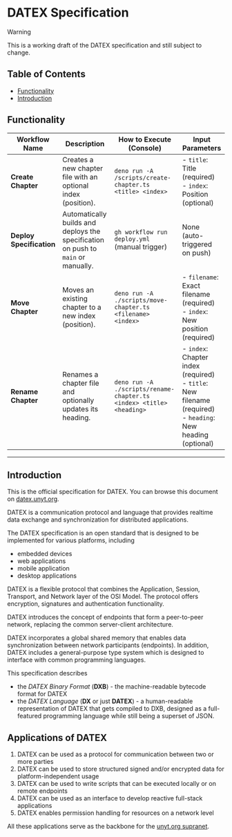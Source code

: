 # DATEX Specification

> [!WARNING]
> This is a working draft of the DATEX specification and still subject to
> change.

## Table of Contents

- [Functionality](#functionality)
- [Introduction](#introduction)

## Functionality

| Workflow Name            | Description                                                                       | How to Execute (Console)                                             | Input Parameters                                                                                                     |
| ------------------------ | --------------------------------------------------------------------------------- | -------------------------------------------------------------------- | -------------------------------------------------------------------------------------------------------------------- |
| **Create Chapter**       | Creates a new chapter file with an optional index (position).                     | `deno run -A /scripts/create-chapter.ts <title> <index>`             | - `title`: Title (required) <br> - `index`: Position (optional)                                                      |
| **Deploy Specification** | Automatically builds and deploys the specification on push to `main` or manually. | `gh workflow run deploy.yml` (manual trigger)                        | None (auto-triggered on push)                                                                                        |
| **Move Chapter**         | Moves an existing chapter to a new index (position).                              | `deno run -A ./scripts/move-chapter.ts <filename> <index>`           | - `filename`: Exact filename (required) <br> - `index`: New position (required)                                      |
| **Rename Chapter**       | Renames a chapter file and optionally updates its heading.                        | `deno run -A ./scripts/rename-chapter.ts  <index> <title> <heading>` | - `index`: Chapter index (required) <br> - `title`: New filename (required) <br> - `heading`: New heading (optional) |

---

## Introduction

This is the official specification for DATEX. You can browse this document on
[datex.unyt.org](https://datex.unyt.org).

DATEX is a communication protocol and language that provides realtime data
exchange and synchronization for distributed applications.

The DATEX specification is an open standard that is designed to be implemented
for various platforms, including

- embedded devices
- web applications
- mobile application
- desktop applications

DATEX is a flexible protocol that combines the Application, Session, Transport,
and Network layer of the OSI Model. The protocol offers encryption, signatures
and authentication functionality.

DATEX introduces the concept of endpoints that form a peer-to-peer network,
replacing the common server-client architecture.

DATEX incorporates a global shared memory that enables data synchronization
between network participants (endpoints). In addition, DATEX includes a
general-purpose type system which is designed to interface with common
programming languages.

This specification describes

- the _DATEX Binary Format_ (**DXB**) - the machine-readable bytecode format for
  DATEX
- the _DATEX Language_ (**DX** or just **DATEX**) - a human-readable
  representation of DATEX that gets compiled to DXB, designed as a full-featured
  programming language while still being a superset of JSON.

## Applications of DATEX

1. DATEX can be used as a protocol for communication between two or more parties
2. DATEX can be used to store structured signed and/or encrypted data for
   platform-independent usage
3. DATEX can be used to write scripts that can be executed locally or on remote
   endpoints
4. DATEX can be used as an interface to develop reactive full-stack applications
5. DATEX enables permission handling for resources on a network level

All these applications serve as the backbone for the
[unyt.org supranet](./003_terms.md#supranet).
